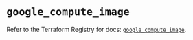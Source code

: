 # `google_compute_image`

Refer to the Terraform Registry for docs: [`google_compute_image`](https://registry.terraform.io/providers/hashicorp/google-beta/6.43.0/docs/resources/google_compute_image).
